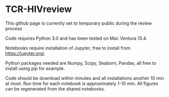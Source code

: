 # TCR-HIVreview
This github page is currently set to temporary public during the review process

Code requires Python 3.0 and has been tested on Mac Ventura 13.4.

Notebooks require installation of Jupyter, free to install from https://jupyter.org/. 

Python packages needed are Numpy, Scipy, Seaborn, Pandas, all free to install using pip for example. 

Code should be download within minutes and all installations another 10 min at most. Run time for each notebook is approximately 1-10 min. All figures can be regenerated from the shared notebooks.
